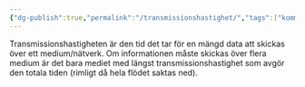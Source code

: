 ```yaml
---
{"dg-publish":true,"permalink":"/transmissionshastighet/","tags":["kommunikationssystem"]}
---
```


Transmissionshastigheten är den tid det tar för en mängd data att skickas över ett medium/nätverk. Om informationen måste skickas över flera medium är det bara mediet med längst transmissionshastighet som avgör den totala tiden (rimligt då hela flödet saktas ned).